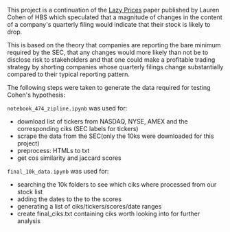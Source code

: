 This project is a continuation of the [Lazy Prices](https://papers.ssrn.com/sol3/papers.cfm?abstract_id=1658471) paper published by Lauren Cohen of HBS which speculated that a magnitude of changes in the content of a company's quarterly filing would indicate that their stock is likely to drop.

This is based on the theory that companies are reporting the bare minimum required by the SEC, that any changes would more likely than not be to disclose risk to stakeholders and that one could make a profitable trading strategy by shorting companies whose quarterly filings change substantially compared to their typical reporting pattern.

The following steps were taken to generate the data required for testing Cohen's hypothesis: 

`notebook_474_zipline.ipynb` was used for:
- download list of tickers from NASDAQ, NYSE, AMEX and the corresponding ciks (SEC labels for tickers)
- scrape the data from the SEC(only the 10ks were downloaded for this project)
- preprocess: HTMLs to txt
- get cos similarity and jaccard scores

`final_10k_data.ipynb` was used for:
- searching the 10k folders to see which ciks where processed from our stock list
- adding the dates to the to the scores
- generating a list of ciks/tickers/scores/date ranges
- create final_ciks.txt containing ciks worth looking into for further analysis

